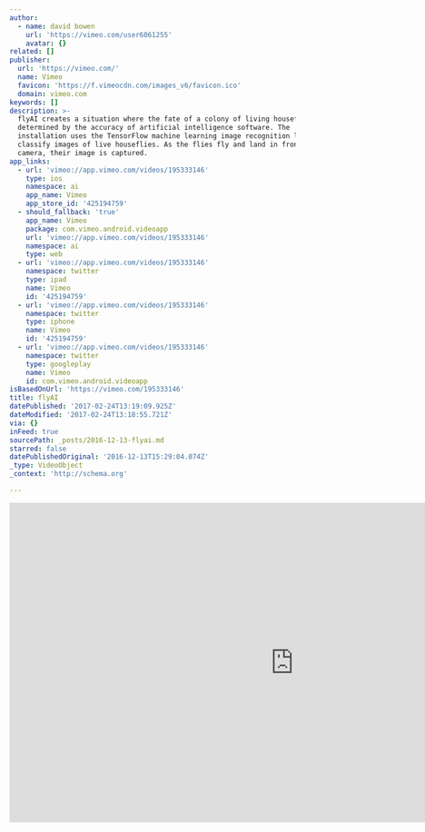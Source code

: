 ```yaml
---
author:
  - name: david bowen
    url: 'https://vimeo.com/user6061255'
    avatar: {}
related: []
publisher:
  url: 'https://vimeo.com/'
  name: Vimeo
  favicon: 'https://f.vimeocdn.com/images_v6/favicon.ico'
  domain: vimeo.com
keywords: []
description: >-
  flyAI creates a situation where the fate of a colony of living houseflies is
  determined by the accuracy of artificial intelligence software. The
  installation uses the TensorFlow machine learning image recognition library to
  classify images of live houseflies. As the flies fly and land in front of a
  camera, their image is captured.
app_links:
  - url: 'vimeo://app.vimeo.com/videos/195333146'
    type: ios
    namespace: ai
    app_name: Vimeo
    app_store_id: '425194759'
  - should_fallback: 'true'
    app_name: Vimeo
    package: com.vimeo.android.videoapp
    url: 'vimeo://app.vimeo.com/videos/195333146'
    namespace: ai
    type: web
  - url: 'vimeo://app.vimeo.com/videos/195333146'
    namespace: twitter
    type: ipad
    name: Vimeo
    id: '425194759'
  - url: 'vimeo://app.vimeo.com/videos/195333146'
    namespace: twitter
    type: iphone
    name: Vimeo
    id: '425194759'
  - url: 'vimeo://app.vimeo.com/videos/195333146'
    namespace: twitter
    type: googleplay
    name: Vimeo
    id: com.vimeo.android.videoapp
isBasedOnUrl: 'https://vimeo.com/195333146'
title: flyAI
datePublished: '2017-02-24T13:19:09.925Z'
dateModified: '2017-02-24T13:18:55.721Z'
via: {}
inFeed: true
sourcePath: _posts/2016-12-13-flyai.md
starred: false
datePublishedOriginal: '2016-12-13T15:29:04.074Z'
_type: VideoObject
_context: 'http://schema.org'

---
```

<iframe src="https://cdn.embedly.com/widgets/media.html?src=https%3A%2F%2Fplayer.vimeo.com%2Fvideo%2F195333146&amp;url=https%3A%2F%2Fvimeo.com%2F195333146&amp;image=https%3A%2F%2Fi.vimeocdn.com%2Fvideo%2F607513521_1280.jpg&amp;key=b7d04c9b404c499eba89ee7072e1c4f7&amp;type=text%2Fhtml&amp;schema=vimeo" width="1000" height="563" scrolling="no" frameborder="0" allowfullscreen="" style=""></iframe>